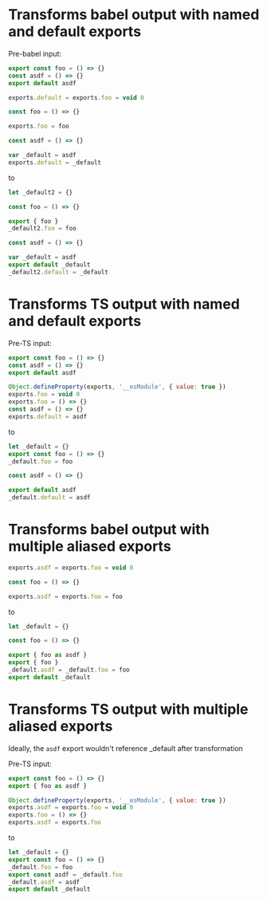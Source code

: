 # Transforms babel output with named and default exports

Pre-babel input:

```js
export const foo = () => {}
const asdf = () => {}
export default asdf
```

```js
exports.default = exports.foo = void 0

const foo = () => {}

exports.foo = foo

const asdf = () => {}

var _default = asdf
exports.default = _default
```

to

```js
let _default2 = {}

const foo = () => {}

export { foo }
_default2.foo = foo

const asdf = () => {}

var _default = asdf
export default _default
_default2.default = _default
```

# Transforms TS output with named and default exports

Pre-TS input:

```js
export const foo = () => {}
const asdf = () => {}
export default asdf
```

```js
Object.defineProperty(exports, '__esModule', { value: true })
exports.foo = void 0
exports.foo = () => {}
const asdf = () => {}
exports.default = asdf
```

to

```js
let _default = {}
export const foo = () => {}
_default.foo = foo

const asdf = () => {}

export default asdf
_default.default = asdf
```

# Transforms babel output with multiple aliased exports

```js
exports.asdf = exports.foo = void 0

const foo = () => {}

exports.asdf = exports.foo = foo
```

to

```js
let _default = {}

const foo = () => {}

export { foo as asdf }
export { foo }
_default.asdf = _default.foo = foo
export default _default
```

# Transforms TS output with multiple aliased exports

Ideally, the `asdf` export wouldn't reference \_default after transformation

Pre-TS input:

```js
export const foo = () => {}
export { foo as asdf }
```

```js
Object.defineProperty(exports, '__esModule', { value: true })
exports.asdf = exports.foo = void 0
exports.foo = () => {}
exports.asdf = exports.foo
```

to

```js
let _default = {}
export const foo = () => {}
_default.foo = foo
export const asdf = _default.foo
_default.asdf = asdf
export default _default
```
